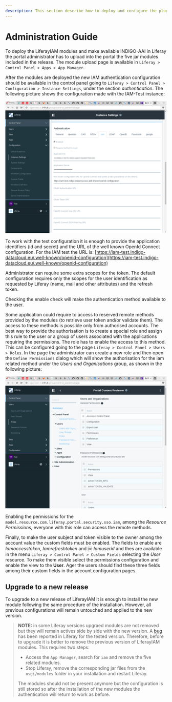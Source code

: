 ```yaml
---
description: This section describe how to deploy and configure the plugins to allow the authentication using IAM.
---
```


# Administration Guide


To deploy the LiferayIAM modules and make available INDIGO-AAI in Liferay the portal administrator has to upload into the portal
the five jar modules included in the release. The module upload page is available in `Liferay > Control Panel > Apps > App Manager`.

After the modules are deployed the new IAM authentication configuration should be available in the control panel going
to `Liferay > Control Panel > Configuration > Instance Settings`, under the section *authentication*. The following picture
shows the configuration made with the IAM-Test instance:

![IAM configuration](img/iamConf.png)

To work with the test configuration it is enough to provide the application identifiers (id and secret) and
the URL of the well known OpenId Connect configuration. For the IAM test the URL is:
[https://iam-test.indigo-datacloud.eu/.well-known/openid-configuration](https://iam-test.indigo-datacloud.eu/.well-known/openid-configuration)

Administrator can require some extra scopes for the token. The default configuration requires only the scopes for the user
identification as requested by Liferay (name, mail and other attributes) and the refresh token.

Checking the enable check will make the authentication method available to the user.

Some application could require to access to reserved remote methods provided by the modules (to retrieve user token and/or
validate them). The access to these methods is possible only from authorised accounts.
The best way to provide the authorisation is to create a special role and assign this rule to the user or a group of users
associated with the applications requiring the permissions. The role has to enable the access
to this method. This can be configured going to the page `Liferay > Control Panel > Users > Roles`. In the page the administrator
can create a new role and then open the `Define Permissions` dialog which will show the authorisation for the iam related method under the *Users and Organisations* group, as shown in the following picture:

![IAM permissions](img/permissions.png)

Enabling the permissions for the `model.resource.com.liferay.portal.security.sso.iam`, among the *Resource Permissions*,
everyone with this role can access the remote methods.

Finally, to make the user subject and token visible to the owner among the account value the custom fields must be enabled. The fields
to enable are *Iamaccesstoken*, *Iamrefreshtoken* and ￼	*Iamuserid* and thes are available in the menu `Liferay > Control Panel > Custom Fields`
selecting the *User* resource. To make them visible select the permissions configuration and enable the view to the **User**. Ager the
users should find these three fields among their custom fields in the account configuration pages.


## Upgrade to a new release

To upgrade to a new release of LiferayIAM it is enough to install the new module following the same procedure of the installation.
However, all previous configurations will remain untouched and applied to the new version.

> **NOTE:** in some Liferay versions upgraed modules are not removed but they will remain actives side by side with the new version.
> A [bug](https://issues.liferay.com/browse/LPS-68275) has been reported in Liferay for the tested version. Therefore, before to
> upgrade it is better to remove the previous version of LiferayIAM modules. This requires two steps:
>
> * Access the `App Manager`, search for `iam` and remove the five related modules.
> * Stop Liferay, remove the corresponding jar files from the `osgi/modules` folder in your installation and restart Liferay.
>
> The modules should not be present anymore but the configuration is still stored so after the installation of the new modules the authentication
> will return to work as before.
